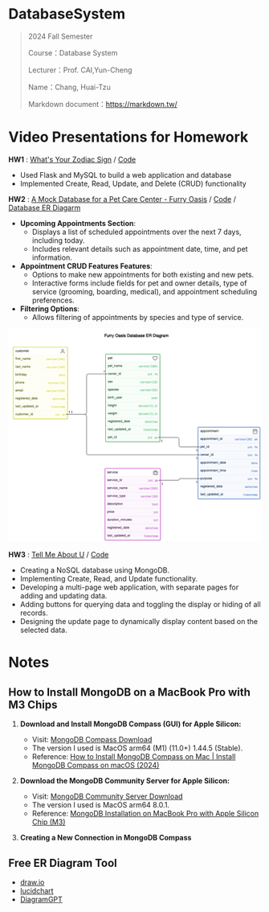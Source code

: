 # DatabaseSystem
> 2024 Fall Semester
>
> Course：Database System
> 
> Lecturer：Prof. CAI,Yun-Cheng
> 
> Name：Chang, Huai-Tzu
> 
> Markdown document：https://markdown.tw/

 # Video Presentations for Homework #

 **HW1** :
[What's Your Zodiac Sign](https://youtu.be/qHA9-f-NW98) / [Code](https://github.com/marcelinechang/DatabaseSystem/tree/main/HW1_ZodiacSign)   
* Used Flask and MySQL to build a web application and database  
* Implemented Create, Read, Update, and Delete (CRUD) functionality

**HW2** : [A Mock Database for a Pet Care Center - Furry Oasis](https://youtu.be/v_XagPPHcP4) / [Code](https://github.com/marcelinechang/DatabaseSystem/tree/main/HW2_PetCareCenter-FurryOasis)  / [Database ER Diagarm](https://app.eraser.io/workspace/V90JlxaSMDJYiLstcw9Z?origin=share&elements=Qjr-M0vQJZT9-Wzr4UENtg)  

* **Upcoming Appointments Section**:
   * Displays a list of scheduled appointments over the next 7 days, including today.
   * Includes relevant details such as appointment date, time, and pet information.
* **Appointment CRUD Features Features**:
   * Options to make new appointments for both existing and new pets.
   * Interactive forms include fields for pet and owner details, type of service (grooming, boarding, medical), and appointment scheduling preferences.
* **Filtering Options**:
   * Allows filtering of appointments by species and type of service.
 
![Screenshot](./HW2_PetCareCenter-FurryOasis/er_diagram.png)

**HW3** : [Tell Me About U](https://youtu.be/y3Db4-Dd6WQ) / [Code](https://github.com/marcelinechang/DatabaseSystem/tree/main/HW3_TellMeAboutU)  
* Creating a NoSQL database using MongoDB.
* Implementing Create, Read, and Update functionality.
* Developing a multi-page web application, with separate pages for adding and updating data.
* Adding buttons for querying data and toggling the display or hiding of all records.
* Designing the update page to dynamically display content based on the selected data.

 # Notes #

## How to Install MongoDB on a MacBook Pro with M3 Chips ##

1. **Download and Install MongoDB Compass (GUI) for Apple Silicon:**
   - Visit: [MongoDB Compass Download](https://www.mongodb.com/try/download/compass)
   - The version I used is MacOS arm64 (M1) (11.0+) 1.44.5 (Stable).
   - Reference: [How to Install MongoDB Compass on Mac | Install MongoDB Compass on macOS (2024)](https://youtu.be/sSoVyHap3HY?si=WS7P00NhEJW1M2Ez)

2. **Download the MongoDB Community Server for Apple Silicon:**
   - Visit: [MongoDB Community Server Download](https://www.mongodb.com/try/download/community)
   - The version I used is MacOS arm64 8.0.1.
   - Reference: [MongoDB Installation on MacBook Pro with Apple Silicon Chip (M3)](https://medium.com/@meetwithIT/mongodb-installation-on-macbook-pro-with-apple-silicon-chip-m3-f1fea73da739)
    
3. **Creating a New Connection in MongoDB Compass**

## Free ER Diagram Tool ##

* [draw.io](https://www.drawio.com/)
* [lucidchart](https://www.lucidchart.com/pages/)
* [DiagramGPT](https://www.eraser.io/diagramgpt)
